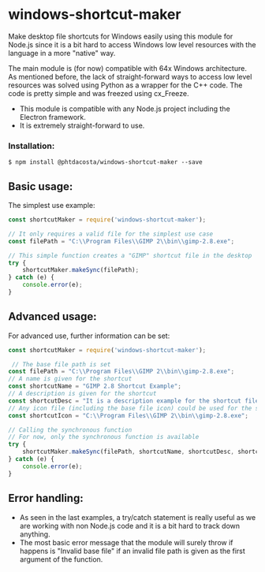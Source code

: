 # windows-shortcut-maker

Make desktop file shortcuts for Windows easily using this module for Node.js since it is a bit hard to access Windows low level resources with the language in a more "native" way.

The main module is (for now) compatible with 64x Windows architecture. As mentioned before, the lack of straight-forward ways to access low level resources was solved using Python as a wrapper for the C++ code. The code is pretty simple and was freezed using cx_Freeze.

* This module is compatible with any Node.js project including the Electron framework.
* It is extremely straight-forward to use.

### Installation:
```
$ npm install @phtdacosta/windows-shortcut-maker --save
```

## Basic usage:
The simplest use example:
```js
const shortcutMaker = require('windows-shortcut-maker');

// It only requires a valid file for the simplest use case
const filePath = "C:\\Program Files\\GIMP 2\\bin\\gimp-2.8.exe";

// This simple function creates a "GIMP" shortcut file in the desktop
try {
    shortcutMaker.makeSync(filePath);
} catch (e) {
    console.error(e);
}
```

## Advanced usage:
For advanced use, further information can be set:
```js
const shortcutMaker = require('windows-shortcut-maker');

 // The base file path is set
const filePath = "C:\\Program Files\\GIMP 2\\bin\\gimp-2.8.exe";
// A name is given for the shortcut
const shortcutName = "GIMP 2.8 Shortcut Example";
// A description is given for the shortcut
const shortcutDesc = "It is a description example for the shortcut file!";
// Any icon file (including the base file icon) could be used for the shortcut
const shortcutIcon = "C:\\Program Files\\GIMP 2\\bin\\gimp-2.8.exe";

// Calling the synchronous function
// For now, only the synchronous function is available
try {
    shortcutMaker.makeSync(filePath, shortcutName, shortcutDesc, shortcutIcon);
} catch (e) {
    console.error(e);
}
```

## Error handling:
* As seen in the last examples, a try/catch statement is really useful as we are working with non Node.js code and it is a bit hard to track down anything.
* The most basic error message that the module will surely throw if happens is "Invalid base file" if an invalid file path is given as the first argument of the function.
